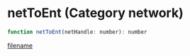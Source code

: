 # netToEnt (Category network)

```js
function netToEnt(netHandle: number): number
```

[filename](netToEnt_m.md ':include')
